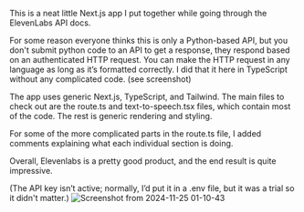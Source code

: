 This is a neat little Next.js app I put together while going through the ElevenLabs API docs.

For some reason everyone thinks this is only a Python-based API, but you don't submit python code to an API to get a response, they respond based on an authenticated HTTP request. You can make the HTTP request in any language as long as it’s formatted correctly. I did that it here in TypeScript without any complicated code. (see screenshot)

The app uses generic Next.js, TypeScript, and Tailwind. The main files to check out are the route.ts and text-to-speech.tsx files, which contain most of the code. The rest is generic rendering and styling.

For some of the more complicated parts in the route.ts file, I added comments explaining what each individual section is doing.

Overall, Elevenlabs is a pretty good product, and the end result is quite impressive.

(The API key isn’t active; normally, I’d put it in a .env file, but it was a trial so it didn't matter.)
![Screenshot from 2024-11-25 01-10-43](https://github.com/user-attachments/assets/551c488b-759d-4552-a901-3ab626a61d56)
